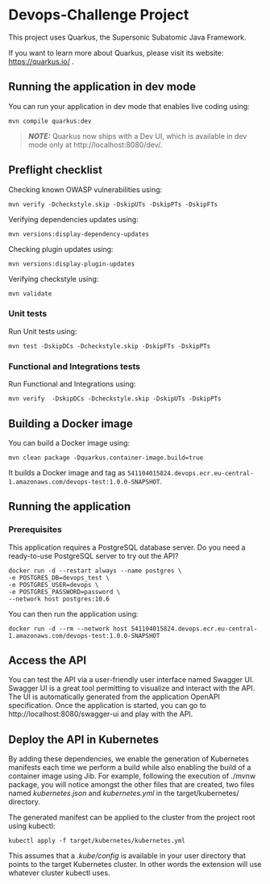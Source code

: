 # Devops-Challenge Project

This project uses Quarkus, the Supersonic Subatomic Java Framework.

If you want to learn more about Quarkus, please visit its website: https://quarkus.io/ .

## Running the application in dev mode

You can run your application in dev mode that enables live coding using:
```shell script
mvn compile quarkus:dev
```

> **_NOTE:_**  Quarkus now ships with a Dev UI, which is available in dev mode only at http://localhost:8080/dev/.

## Preflight checklist

Checking known OWASP vulnerabilities using:
```shell script
mvn verify -Dcheckstyle.skip -DskipUTs -DskipPTs -DskipFTs
```

Verifying dependencies updates using:
```shell script
mvn versions:display-dependency-updates
```

Checking plugin updates using:
```shell script
mvn versions:display-plugin-updates
```

Verifying checkstyle using:
```shell script
mvn validate
```

### Unit tests

Run Unit tests using:
```shell script
mvn test -DskipDCs -Dcheckstyle.skip -DskipFTs -DskipPTs
```

### Functional and Integrations tests

Run Functional and Integrations using:
```shell script
mvn verify  -DskipDCs -Dcheckstyle.skip -DskipUTs -DskipPTs
```

## Building a Docker image

You can build a Docker image using: 
```shell script
mvn clean package -Dquarkus.container-image.build=true
```
It builds a Docker image and tag as `541104015824.devops.ecr.eu-central-1.amazonaws.com/devops-test:1.0.0-SNAPSHOT`.

## Running the application

### Prerequisites

This application requires a PostgreSQL database server.
Do you need a ready-to-use PostgreSQL server to try out the API?
```shell sript
docker run -d --restart always --name postgres \
-e POSTGRES_DB=devops_test \
-e POSTGRES_USER=devops \
-e POSTGRES_PASSWORD=password \
--network host postgres:10.6
```

You can then run the application using:
```shell script
docker run -d --rm --network host 541104015824.devops.ecr.eu-central-1.amazonaws.com/devops-test:1.0.0-SNAPSHOT
```

## Access the API

You can test the API via a user-friendly user interface named Swagger UI.
Swagger UI is a great tool permitting to visualize and interact with the API. The UI is automatically generated from the application OpenAPI specification.
Once the application is started, you can go to http://localhost:8080/swagger-ui and play with the API.

## Deploy the API in Kubernetes

By adding these dependencies, we enable the generation of Kubernetes manifests each time we perform a build while also enabling the build of a container image using Jib. For example, following the execution of ./mvnw package, you will notice amongst the other files that are created, two files named _kubernetes.json_ and _kubernetes.yml_ in the target/kubernetes/ directory.

The generated manifest can be applied to the cluster from the project root using kubectl:
```shell script
kubectl apply -f target/kubernetes/kubernetes.yml
```

This assumes that a _.kube/config_ is available in your user directory that points to the target Kubernetes cluster. In other words the extension will use whatever cluster kubectl uses.
